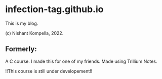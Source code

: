 # infection-tag.github.io

This is my blog. 

(c) Nishant Kompella, 2022.

## Formerly:

A C course. I made this for one of my friends. Made using Trillium Notes.

!!This course is still under developement!!
